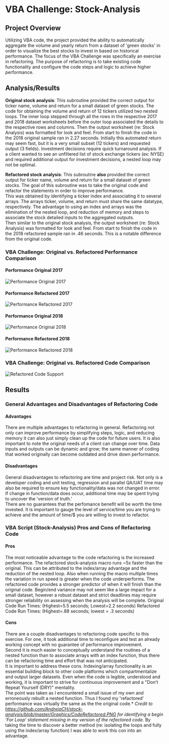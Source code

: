# **VBA Challenge: Stock-Analysis**

## Project Overview
Utilizing VBA code, the project provided the ability to automatically aggregate the volume and yearly return from a dataset of 'green stocks' in order to visualize the best stocks to invest in based on historical performance. 
The focus of the VBA Challenge was specifically an exercise in refactoring. The purpose of refactoring is to take existing code functionality and configure the code steps and logic to achieve higher performance. 
 
## **Analysis/Results**

**Original stock analysis**: 
This subroutine provided the correct output for ticker name, volume and return for a small dataset of green stocks. The code for obtaining the volume and return of 12 tickers utilized two nested loops. 
The inner loop stepped through all the rows in the respective 2017 and 2018 dataset worksheets before the outer loop associated the details to the respective rows and columns. Then the output worksheet (re: Stock Analysis) was formatted for look and feel. 
From start to finish the code in the 2018 original sample ran in 2.27 seconds. Initially this automated return may seem fast, but it is a very small subset (12 tickers) and requested output (3 fields). 
Investment decisions require quick turnaround analysis. If a client wanted to see an unfiltered list of stock exchange tickers (ex: NYSE) and required additional output for investment decisions, a nested loop may not be optimal. 

**Refactored stock analysis**: 
This subroutine **also** provided the correct output for ticker name, volume and return for a small dataset of green stocks. The goal of this subroutine was to take the original code and refactor the statements in order to improve performance.  
This was obtained by identifying a ticker index and associating it to several arrays. The arrays ticker, volume, and return must share the same datatype, respectively. The advantage to using an index and arrays was the elimination of the nested loop, and reduction of memory and steps to associate the stock detailed inputs to the aggregated outputs.   
Then similar to the original stock analysis, the output worksheet (re: Stock Analysis) was formatted for look and feel. 
From start to finish the code in the 2018 refactored sample ran in .46 seconds. This is a notable difference from the original code. 


### VBA Challenge: Original vs. Refactored Performance Comparison
#### Performance Original 2017 
![Performance Original 2017](https://github.com/ljlodl5/Stock-Analysis/blob/main/Resources/VBA%20Challenge%202017%20Original.png)

#### Performance Refactored 2017 
![Performance Refactored 2017](https://github.com/ljlodl5/Stock-Analysis/blob/main/Resources/VBA%20Challenge%202017%20Refactored.png)

#### Performance Original 2018
![Performance Original 2018](https://github.com/ljlodl5/Stock-Analysis/blob/main/Resources/VBA%20Challenge%202018%20Original%20.png)

#### Performance Refactored 2018
![Performance Refactored 2018](https://github.com/ljlodl5/Stock-Analysis/blob/main/Resources/VBA%20Challenge%202018%20Refactored.png)

### VBA Challenge: Original vs. Refactored Code Comparison 
![Refactored Code Support](https://github.com/ljlodl5/Stock-Analysis/blob/main/Resources/VBA%20Challenge%20Code%20Comparison.png)

## **Results**

### **General Advantages and Disadvantages of Refactoring Code**
#### Advantages 
There are multiple advantages to refactoring in general. Refactoring not only can improve performance by simplifying steps, logic, and reducing memory it can also just simply clean up the code for future users. 
It is also important to note the original needs of a client can change over time. Data inputs and outputs can be dynamic and grow; the same manner of coding that worked originally can become outdated and drive down performance. 
#### Disadvantages
General disadvantages to refactoring are time and project risk. Not only is a developer coding and unit testing, regression and parallel QA/UAT time may also be required to ensure key functionality/data was not changed in error. 
If change in function/data does occur, additional time may be spent trying to uncover the 'version of truth.'  
There are no guarantees that the perfomance benefit will be worth the time invested. It is important to gauge the level of service/time you are trying to achieve and the amount of time/$ you are willing to invest to refactor. 

### **VBA Script (Stock-Analysis) Pros and Cons of Refactoring Code**
#### Pros
The most noticeable advantage to the code refactoring is the increased performance. The refactored stock-analysis macro runs ~5x faster than the original. This can be attributed to the index/array advantage and the reduction of the nested loop. 
Also when running the macro multiple times the variation in run speed is greater when the code underperforms. The refactored code provides a stronger predictor of when it will finish than the original code. 
Begin/end variance may not seem like a large impact for a small dataset, however a robust dataset and strict deadlines may require stronger reliability on assessing when the analysis will be complete. 
Original Code Run Times:   (Highest=5.5 seconds; Lowest=2.2 seconds)
Refactored Code Run Times: (Highest=.88 seconds; lowest = .3 seconds) 

#### Cons
There are a couple disadvantages to refactoring code specific to this exercise. For one, it took additional time to reconfigure and test an already working concept with no guarantee of performance improvement.     
Second it is much easier to conceptually understand the routines of a nested function than to associate arrays with an index function, thus there can be refactoring time and effort that was not anticipated.  
It is important to address these cons. 
Indexing/array functionality is an essential building block to other code platforms which compartmentalize and output larger datasets. Even when the code is legible, understood and working, it is important to strive for continuous improvement and a "Don't Repeat Yourself (DRY)" mentality.       
The point was taken as I encountered a small issue of my own and erroneously rebuilt a nested function. Thus I found my 'refactored' performance was virtually the same as the the original code.* 
*Credit to https://github.com/AndrejaCH/stock-analysis/blob/master/Graphics/CodeRefactored.PNG for identifying a begin 'For Loop' statement missing in my version of the refactored code.*
By taking the time to discover a better method (re: isolating the loops and fully using the index/array function) I was able to work this con into an advantage.   


